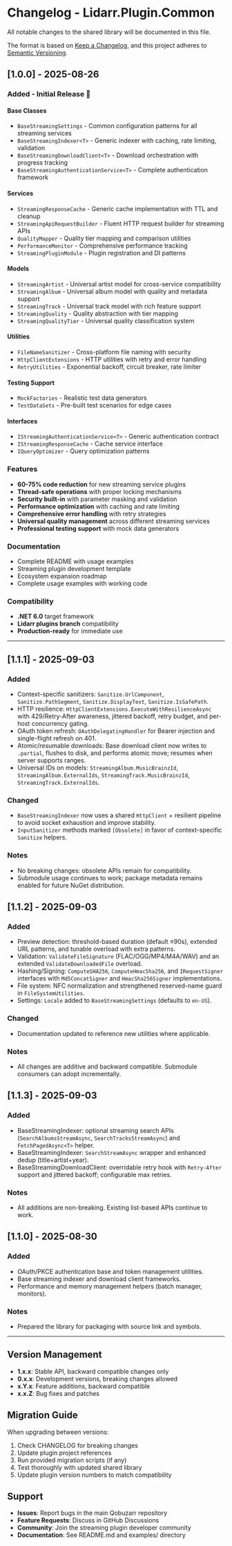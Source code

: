 # Changelog - Lidarr.Plugin.Common

All notable changes to the shared library will be documented in this file.

The format is based on [Keep a Changelog](https://keepachangelog.com/en/1.0.0/),
and this project adheres to [Semantic Versioning](https://semver.org/spec/v2.0.0.html).

## [1.0.0] - 2025-08-26

### Added - Initial Release 🎉

#### Base Classes
- `BaseStreamingSettings` - Common configuration patterns for all streaming services
- `BaseStreamingIndexer<T>` - Generic indexer with caching, rate limiting, validation
- `BaseStreamingDownloadClient<T>` - Download orchestration with progress tracking
- `BaseStreamingAuthenticationService<T>` - Complete authentication framework

#### Services
- `StreamingResponseCache` - Generic cache implementation with TTL and cleanup
- `StreamingApiRequestBuilder` - Fluent HTTP request builder for streaming APIs
- `QualityMapper` - Quality tier mapping and comparison utilities
- `PerformanceMonitor` - Comprehensive performance tracking
- `StreamingPluginModule` - Plugin registration and DI patterns

#### Models
- `StreamingArtist` - Universal artist model for cross-service compatibility
- `StreamingAlbum` - Universal album model with quality and metadata support
- `StreamingTrack` - Universal track model with rich feature support
- `StreamingQuality` - Quality abstraction with tier mapping
- `StreamingQualityTier` - Universal quality classification system

#### Utilities
- `FileNameSanitizer` - Cross-platform file naming with security
- `HttpClientExtensions` - HTTP utilities with retry and error handling
- `RetryUtilities` - Exponential backoff, circuit breaker, rate limiter

#### Testing Support
- `MockFactories` - Realistic test data generators
- `TestDataSets` - Pre-built test scenarios for edge cases

#### Interfaces
- `IStreamingAuthenticationService<T>` - Generic authentication contract
- `IStreamingResponseCache` - Cache service interface
- `IQueryOptimizer` - Query optimization patterns

### Features
- **60-75% code reduction** for new streaming service plugins
- **Thread-safe operations** with proper locking mechanisms
- **Security built-in** with parameter masking and validation
- **Performance optimization** with caching and rate limiting
- **Comprehensive error handling** with retry strategies
- **Universal quality management** across different streaming services
- **Professional testing support** with mock data generators

### Documentation
- Complete README with usage examples
- Streaming plugin development template
- Ecosystem expansion roadmap
- Complete usage examples with working code

### Compatibility
- **.NET 6.0** target framework
- **Lidarr plugins branch** compatibility
- **Production-ready** for immediate use

---

## [1.1.1] - 2025-09-03

### Added
- Context-specific sanitizers: `Sanitize.UrlComponent`, `Sanitize.PathSegment`, `Sanitize.DisplayText`, `Sanitize.IsSafePath`.
- HTTP resilience: `HttpClientExtensions.ExecuteWithResilienceAsync` with 429/Retry-After awareness, jittered backoff, retry budget, and per-host concurrency gating.
- OAuth token refresh: `OAuthDelegatingHandler` for Bearer injection and single-flight refresh on 401.
- Atomic/resumable downloads: Base download client now writes to `.partial`, flushes to disk, and performs atomic move; resumes when server supports ranges.
- Universal IDs on models: `StreamingAlbum.MusicBrainzId`, `StreamingAlbum.ExternalIds`, `StreamingTrack.MusicBrainzId`, `StreamingTrack.ExternalIds`.

### Changed
- `BaseStreamingIndexer` now uses a shared `HttpClient` + resilient pipeline to avoid socket exhaustion and improve stability.
- `InputSanitizer` methods marked `[Obsolete]` in favor of context-specific `Sanitize` helpers.

### Notes
- No breaking changes: obsolete APIs remain for compatibility.
- Submodule usage continues to work; package metadata remains enabled for future NuGet distribution.

## [1.1.2] - 2025-09-03

### Added
- Preview detection: threshold-based duration (default ≤90s), extended URL patterns, and tunable overload with extra patterns.
- Validation: `ValidateFileSignature` (FLAC/OGG/MP4/M4A/WAV) and an extended `ValidateDownloadedFile` overload.
- Hashing/Signing: `ComputeSHA256`, `ComputeHmacSha256`, and `IRequestSigner` interfaces with `Md5ConcatSigner` and `HmacSha256Signer` implementations.
- File system: NFC normalization and strengthened reserved-name guard in `FileSystemUtilities`.
- Settings: `Locale` added to `BaseStreamingSettings` (defaults to `en-US`).

### Changed
- Documentation updated to reference new utilities where applicable.

### Notes
- All changes are additive and backward compatible. Submodule consumers can adopt incrementally.

## [1.1.3] - 2025-09-03

### Added
- BaseStreamingIndexer: optional streaming search APIs (`SearchAlbumsStreamAsync`, `SearchTracksStreamAsync`) and `FetchPagedAsync<T>` helper.
- BaseStreamingIndexer: `SearchStreamAsync` wrapper and enhanced dedup (title+artist+year).
- BaseStreamingDownloadClient: overridable retry hook with `Retry-After` support and jittered backoff; configurable max retries.

### Notes
- All additions are non-breaking. Existing list-based APIs continue to work.

## [1.1.0] - 2025-08-30

### Added
- OAuth/PKCE authentication base and token management utilities.
- Base streaming indexer and download client frameworks.
- Performance and memory management helpers (batch manager, monitors).

### Notes
- Prepared the library for packaging with source link and symbols.

---

## Version Management

- **1.x.x**: Stable API, backward compatible changes only
- **0.x.x**: Development versions, breaking changes allowed
- **x.Y.x**: Feature additions, backward compatible
- **x.x.Z**: Bug fixes and patches

## Migration Guide

When upgrading between versions:
1. Check CHANGELOG for breaking changes
2. Update plugin project references
3. Run provided migration scripts (if any)
4. Test thoroughly with updated shared library
5. Update plugin version numbers to match compatibility

## Support

- **Issues**: Report bugs in the main Qobuzarr repository
- **Feature Requests**: Discuss in GitHub Discussions
- **Community**: Join the streaming plugin developer community
- **Documentation**: See README.md and examples/ directory
